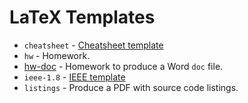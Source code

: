 # LaTeX Templates

+ `cheatsheet` - [Cheatsheet template][cheatsheet]
+ `hw` - Homework.
+ [hw-doc](http://bamos.github.io/2013/08/29/latex-to-doc-makefile/) -
  Homework to produce a Word `doc` file.
+ `ieee-1.8` - [IEEE template][ieee]
+ `listings` - Produce a PDF with source code listings.

[cheatsheet]: http://www.stdout.org/~winston/latex/
[ieee]: http://www.ctan.org/tex-archive/macros/latex2e/contrib/IEEEtran/
